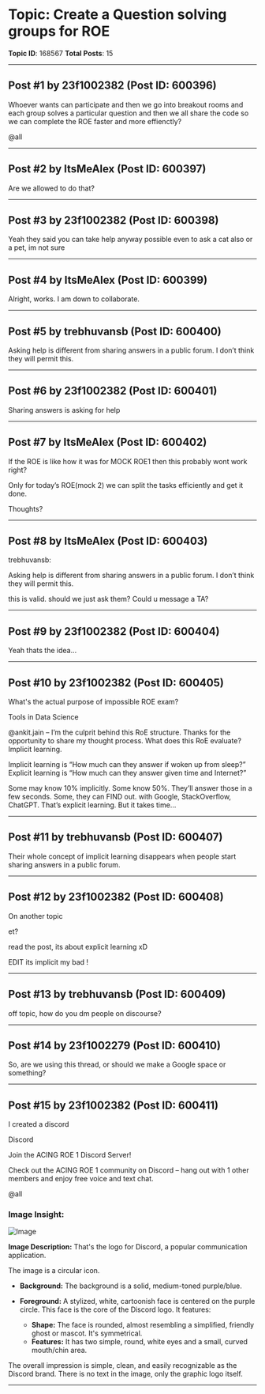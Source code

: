 # Topic: Create a Question solving groups for ROE
**Topic ID**: 168567
**Total Posts**: 15

---

## Post #1 by 23f1002382 (Post ID: 600396)
Whoever wants can participate and then we go into breakout rooms and each group solves a particular question and then we all share the code so we can complete the ROE faster and more effienctly?


@all

---

## Post #2 by ItsMeAlex (Post ID: 600397)
Are we allowed to do that?

---

## Post #3 by 23f1002382 (Post ID: 600398)
Yeah they said you can take help anyway possible even  to ask a cat also or a pet, im not sure

---

## Post #4 by ItsMeAlex (Post ID: 600399)
Alright, works. I am down to collaborate.

---

## Post #5 by trebhuvansb (Post ID: 600400)
Asking help is different from sharing answers in a public forum. I don’t think they will permit this.

---

## Post #6 by 23f1002382 (Post ID: 600401)
Sharing answers is asking for help

---

## Post #7 by ItsMeAlex (Post ID: 600402)
If the ROE is like how it was for MOCK ROE1 then this probably wont work right?

Only for today’s ROE(mock 2) we can split  the tasks efficiently and get it done.

Thoughts?

---

## Post #8 by ItsMeAlex (Post ID: 600403)
trebhuvansb:




Asking help is different from sharing answers in a public forum. I don’t think they will permit this.






this is valid. should we just ask them? Could u message a TA?

---

## Post #9 by 23f1002382 (Post ID: 600404)
Yeah thats the idea…

---

## Post #10 by 23f1002382 (Post ID: 600405)
What's the actual purpose of impossible ROE exam?
 
Tools in Data Science






@ankit.jain
 – I’m the culprit behind this RoE structure. Thanks for the opportunity to share my thought process. 
What does this RoE evaluate? Implicit learning. 

Implicit learning is “How much can they answer if woken up from sleep?”
Explicit learning is “How much can they answer given time and Internet?”

Some may know 10% implicitly. Some know 50%. They’ll answer those in a few seconds. 
Some, they can FIND out. with Google, StackOverflow, ChatGPT. That’s explicit learning. But it takes time…

---

## Post #11 by trebhuvansb (Post ID: 600407)
Their whole concept of implicit learning disappears when people start sharing answers in a public forum.

---

## Post #12 by 23f1002382 (Post ID: 600408)
On another topic




et?






read the post, its about explicit learning xD

EDIT its implicit my bad !

---

## Post #13 by trebhuvansb (Post ID: 600409)
off topic, how do you dm people on discourse?

---

## Post #14 by 23f1002279 (Post ID: 600410)
So, are we using this thread, or should we make a Google space or something?

---

## Post #15 by 23f1002382 (Post ID: 600411)
I created a discord






Discord






Join the ACING ROE 1 Discord Server!


Check out the ACING ROE 1 community on Discord – hang out with 1 other members and enjoy free voice and text chat.












@all

### Image Insight:
![Image](https://europe1.discourse-cdn.com/flex013/uploads/iitm/original/3X/0/6/069dfcbf1c98ea2160a1c33abb79107eaf6f2b36.png)

**Image Description:** That's the logo for Discord, a popular communication application.

The image is a circular icon. 


* **Background:** The background is a solid, medium-toned purple/blue.

* **Foreground:**  A stylized, white, cartoonish face is centered on the purple circle. This face is the core of the Discord logo. It features:

    * **Shape:** The face is rounded, almost resembling a simplified, friendly ghost or mascot.  It's symmetrical.
    * **Features:**  It has two simple, round, white eyes and a small, curved mouth/chin area.

The overall impression is simple, clean, and easily recognizable as the Discord brand. There is no text in the image, only the graphic logo itself.

---
